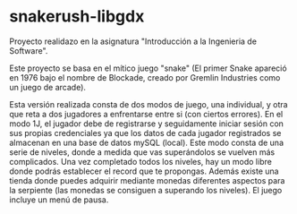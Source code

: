 # snakerush-libgdx

Proyecto realidazo en la asignatura "Introducción a la Ingenieria de Software".

Este proyecto se basa en el mítico juego "snake" (El primer Snake apareció en 1976 bajo el nombre de Blockade, creado por Gremlin Industries como un juego de arcade). 

Esta versión realizada consta de dos modos de juego, una individual, y otra que reta a dos jugadores a enfrentarse entre si (con ciertos errores). En el modo 1J, el jugador debe de registrarse y seguidamente iniciar sesión con sus propias credenciales ya que los datos de cada jugador registrados se almacenan en una base de datos mySQL (local). Este modo consta de una serie de niveles, donde a medida que vas superándolos se vuelven más complicados. Una vez completado todos los niveles, hay un modo libre donde podrás establecer el record que te propongas. Además existe una tienda donde puedes adquirir mediante monedas diferentes aspectos para la serpiente (las monedas se consiguen a superando los niveles). El juego incluye un menú de pausa.
